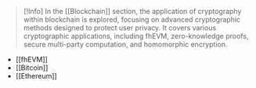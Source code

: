 >[!Info]
> In the [[Blockchain]] section, the application of cryptography within blockchain is explored, focusing on advanced cryptographic methods designed to protect user privacy. It covers various cryptographic applications, including fhEVM, zero-knowledge proofs, secure multi-party computation, and homomorphic encryption.


- [[fhEVM]]
- [[Bitcoin]]
- [[Ethereum]]